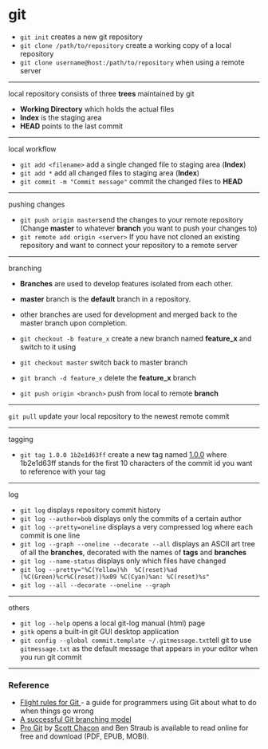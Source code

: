 # git


- `git init` creates a new git repository
- `git clone /path/to/repository` create a working copy of a local repository
- `git clone username@host:/path/to/repository` when using a remote server

---

local repository consists of three **trees** maintained by git
- **Working Directory** which holds the actual files
- **Index** is the staging area
- **HEAD** points to the last commit 

---

local workflow

- `git add <filename>` add a single changed file to staging area (**Index**)
- `git add *` add all changed files to staging area (**Index**)
- `git commit -m "Commit message"` commit the changed files to **HEAD**

---

pushing changes

- `git push origin master`send the changes to your remote repository (Change **master** to whatever **branch** you want to push your changes to)
- `git remote add origin <server>` If you have not cloned an existing repository and want to connect your repository to a remote server

---

branching

- **Branches** are used to develop features isolated from each other.
- **master** branch is the **default** branch in a repository.
- other branches are used for development and merged back to the master branch upon completion.

- `git checkout -b feature_x` create a new branch named **feature_x** and switch to it using
- `git checkout master` switch back to master branch
- `git branch -d feature_x` delete the **feature_x** branch
- `git push origin <branch>` push from local to remote **branch**

---

`git pull` update your local repository to the newest remote commit

---

tagging

- `git tag 1.0.0 1b2e1d63ff` create a new tag named <a href="https://semver.org/" target="_blank" >1.0.0</a> where 1b2e1d63ff stands for the first 10 characters of the commit id you want to reference with your tag

---

log

- `git log` displays repository commit history
- `git log --author=bob` displays only the commits of a certain author
- `git log --pretty=oneline` displays a very compressed log where each commit is one line
- `git log --graph --oneline --decorate --all` displays an ASCII art tree of all the **branches**, decorated with the names of **tags** and **branches**
- `git log --name-status` displays only which files have changed
- `git log --pretty="%C(Yellow)%h  %C(reset)%ad (%C(Green)%cr%C(reset))%x09 %C(Cyan)%an: %C(reset)%s"`
- `git log --all --decorate --oneline --graph`

---

others

- `git log --help` opens a local git-log manual (html) page
- `gitk` opens a built-in git GUI desktop application
- `git config --global commit.template ~/.gitmessage.txt`tell git to use `gitmessage.txt` as the default message that appears in your editor when you run git commit

---

### Reference

- <a href="https://github.com/k88hudson/git-flight-rules" target="_blank" >Flight rules for Git </a>- a guide for programmers using Git about what to do when things go wrong
- <a href="https://nvie.com/posts/a-successful-git-branching-model/" target="_blank" >A successful Git branching model</a>
- <a href="https://nvie.com/posts/a-successful-git-branching-model/" target="_blank" >Pro Git</a> by <a href="http://scottchacon.com/about.html" target="_blank" >Scott Chacon</a> and Ben Straub is available to read online for free and download (PDF, EPUB, MOBI).
